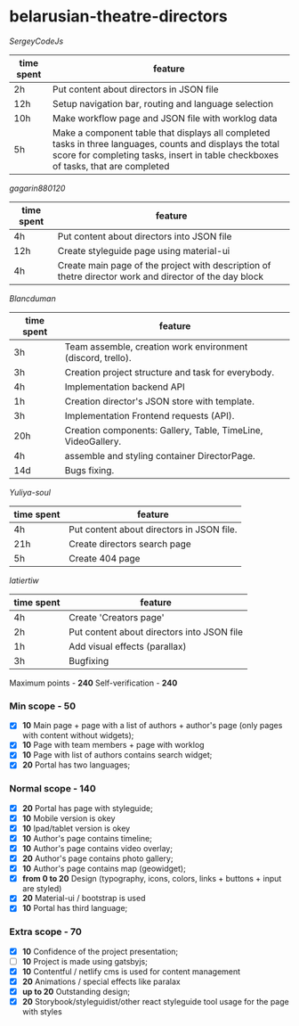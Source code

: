 # belarusian-theatre-directors

_SergeyCodeJs_

| time spent | feature                                                                                                                                                                                        |
| ---------- | ---------------------------------------------------------------------------------------------------------------------------------------------------------------------------------------------- |
| 2h         | Put content about directors in JSON file                                                                                                                                                       |
| 12h        | Setup navigation bar, routing and language selection                                                                                                                                           |
| 10h        | Make workflow page and JSON file with worklog data                                                                                                                                             |
| 5h         | Make a component table that displays all completed tasks in three languages, counts and displays the total score for completing tasks, insert in table checkboxes of tasks, that are completed |

_gagarin880120_

| time spent | feature                                                                                                |
| ---------- | ------------------------------------------------------------------------------------------------------ |
| 4h         | Put content about directors into JSON file                                                             |
| 12h        | Create styleguide page using material-ui                                                               |
| 4h         | Create main page of the project with description of thetre director work and director of the day block |

_Blancduman_

| time spent | feature                                                      |
| ---------- | ------------------------------------------------------------ |
| 3h         | Team assemble, creation work environment (discord, trello).  |
| 3h         | Creation project structure and task for everybody.           |
| 4h         | Implementation backend API                                   |
| 1h         | Creation director's JSON store with template.                |
| 3h         | Implementation Frontend requests (API).                      |
| 20h        | Creation components: Gallery, Table, TimeLine, VideoGallery. |
| 4h         | assemble and styling container DirectorPage.                 |
| 14d        | Bugs fixing.                                                 |

_Yuliya-soul_

| time spent | feature                                   |
| ---------- | ----------------------------------------- |
| 4h         | Put content about directors in JSON file. |
| 21h        | Create directors search page              |
| 5h         | Create 404 page                           |

_latiertiw_

| time spent | feature                                    |
| ---------- | ------------------------------------------ |
| 4h         | Create 'Creators page'                     |
| 2h         | Put content about directors into JSON file |
| 1h         | Add visual effects (parallax)              |
| 3h         | Bugfixing                                  |

Maximum points - **240**
Self-verification - **240**

### Min scope - **50**

- [x] **10** Main page + page with a list of authors + author's page (only pages with content without widgets);
- [x] **10** Page with team members + page with worklog
- [x] **10** Page with list of authors contains search widget;
- [x] **20** Portal has two languages;

### Normal scope - **140**

- [x] **20** Portal has page with styleguide;
- [x] **10** Mobile version is okey
- [x] **10** Ipad/tablet version is okey
- [x] **10** Author's page contains timeline;
- [x] **10** Author's page contains video overlay;
- [x] **20** Author's page contains photo gallery;
- [x] **10** Author's page contains map (geowidget);
- [x] **from 0 to 20** Design (typography, icons, colors, links + buttons + input are styled)
- [x] **20** Material-ui / bootstrap is used
- [x] **10** Portal has third language;

### Extra scope - **70**

- [x] **10** Confidence of the project presentation;
- [ ] **10** Project is made using gatsbyjs;
- [x] **10** Contentful / netlify cms is used for content management
- [x] **20** Animations / special effects like paralax
- [x] **up to 20** Outstanding design;
- [x] **20** Storybook/styleguidist/other react styleguide tool usage for the page with styles
